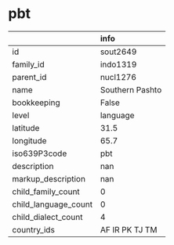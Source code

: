 # pbt
|                      | info            |
|:---------------------|:----------------|
| id                   | sout2649        |
| family_id            | indo1319        |
| parent_id            | nucl1276        |
| name                 | Southern Pashto |
| bookkeeping          | False           |
| level                | language        |
| latitude             | 31.5            |
| longitude            | 65.7            |
| iso639P3code         | pbt             |
| description          | nan             |
| markup_description   | nan             |
| child_family_count   | 0               |
| child_language_count | 0               |
| child_dialect_count  | 4               |
| country_ids          | AF IR PK TJ TM  |